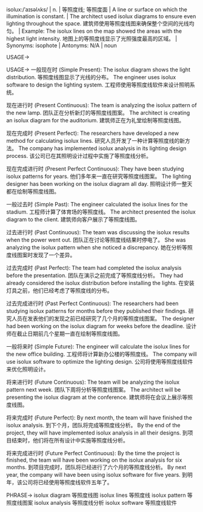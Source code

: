 isolux:/ˈaɪsəlʌks/ | n. | 等照度线; 等照度面 | A line or surface on which the illumination is constant. | The architect used isolux diagrams to ensure even lighting throughout the space. 建筑师使用等照度线图来确保整个空间的光线均匀。 | Example: The isolux lines on the map showed the areas with the highest light intensity. 地图上的等照度线显示了光照强度最高的区域。 | Synonyms: isophote | Antonyms: N/A | noun

USAGE->

USAGE->
一般现在时 (Simple Present):
The isolux diagram shows the light distribution. 等照度线图显示了光线的分布。
The engineer uses isolux software to design the lighting system. 工程师使用等照度线软件来设计照明系统。

现在进行时 (Present Continuous):
The team is analyzing the isolux pattern of the new lamp. 团队正在分析新灯的等照度线图案。
The architect is creating an isolux diagram for the auditorium. 建筑师正在为礼堂绘制等照度线图。

现在完成时 (Present Perfect):
The researchers have developed a new method for calculating isolux lines. 研究人员开发了一种计算等照度线的新方法。
The company has implemented isolux analysis in its lighting design process.  该公司已在其照明设计过程中实施了等照度线分析。

现在完成进行时 (Present Perfect Continuous):
They have been studying isolux patterns for years. 他们多年来一直在研究等照度线图案。
The lighting designer has been working on the isolux diagram all day. 照明设计师一整天都在绘制等照度线图。


一般过去时 (Simple Past):
The engineer calculated the isolux lines for the stadium. 工程师计算了体育场的等照度线。
The architect presented the isolux diagram to the client. 建筑师向客户展示了等照度线图。


过去进行时 (Past Continuous):
The team was discussing the isolux results when the power went out.  团队正在讨论等照度线结果时停电了。
She was analyzing the isolux pattern when she noticed a discrepancy.  她在分析等照度线图案时发现了一个差异。


过去完成时 (Past Perfect):
The team had completed the isolux analysis before the presentation. 团队在演示之前完成了等照度线分析。
They had already considered the isolux distribution before installing the lights.  在安装灯具之前，他们已经考虑了等照度线的分布。


过去完成进行时 (Past Perfect Continuous):
The researchers had been studying isolux patterns for months before they published their findings. 研究人员在发表他们的发现之前已经研究了几个月的等照度线图案。
The designer had been working on the isolux diagram for weeks before the deadline. 设计师在截止日期前几个星期一直在绘制等照度线图。


一般将来时 (Simple Future):
The engineer will calculate the isolux lines for the new office building. 工程师将计算新办公楼的等照度线。
The company will use isolux software to optimize the lighting design.  公司将使用等照度线软件来优化照明设计。


将来进行时 (Future Continuous):
The team will be analyzing the isolux pattern next week. 团队下周将分析等照度线图案。
The architect will be presenting the isolux diagram at the conference.  建筑师将在会议上展示等照度线图。


将来完成时 (Future Perfect):
By next month, the team will have finished the isolux analysis. 到下个月，团队将完成等照度线分析。
By the end of the project, they will have implemented isolux analysis in all their designs. 到项目结束时，他们将在所有设计中实施等照度线分析。


将来完成进行时 (Future Perfect Continuous):
By the time the project is finished, the team will have been working on the isolux analysis for six months. 到项目完成时，团队将已经进行了六个月的等照度线分析。
By next year, the company will have been using isolux software for five years. 到明年，该公司将已经使用等照度线软件五年了。


PHRASE->
isolux diagram 等照度线图
isolux lines 等照度线
isolux pattern 等照度线图案
isolux analysis 等照度线分析
isolux software 等照度线软件
